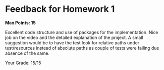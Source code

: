 # Feedback for Homework 1
**Max Points: 15**


Excellent code structure and use of packages for the implementation. Nice job on the video and the detailed explanation of the project. A small suggestion would be to have the test look for relative paths under test/resources instead of absolute paths as couple of tests were failing due absence of the same.

Your Grade: 15/15
